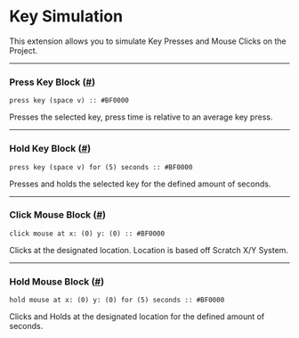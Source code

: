 # Key Simulation

This extension allows you to simulate Key Presses and Mouse Clicks on the Project.

***

<h3 id="press_key">Press Key Block <span class="heading-link">(<a href="#press_key">#</a>)</span></h3>

```scratch
press key (space v) :: #BF0000
```

Presses the selected key, press time is relative to an average key press.

***

<h3 id="hold_key">Hold Key Block <span class="heading-link">(<a href="#hold_key">#</a>)</span></h3>

```scratch
press key (space v) for (5) seconds :: #BF0000
```

Presses and holds the selected key for the defined amount of seconds.

***

<h3 id="click_mouse">Click Mouse Block <span class="heading-link">(<a href="#click_mouse">#</a>)</span></h3>

```scratch
click mouse at x: (0) y: (0) :: #BF0000
```

Clicks at the designated location. Location is based off Scratch X/Y System.

***

<h3 id="hold_mouse">Hold Mouse Block <span class="heading-link">(<a href="#hold_mouse">#</a>)</span></h3>

```scratch
hold mouse at x: (0) y: (0) for (5) seconds :: #BF0000
```

Clicks and Holds at the designated location for the defined amount of seconds.